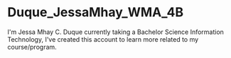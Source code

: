 # Duque_JessaMhay_WMA_4B
I'm Jessa Mhay C. Duque currently taking a Bachelor Science Information Technology, I've created this account to learn more related to my course/program.
